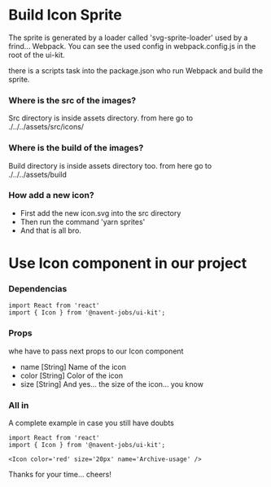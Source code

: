 # Build Icon Sprite
The sprite is generated by a loader called 'svg-sprite-loader' used by a frind... Webpack.
You can see the used config in webpack.config.js in the root of the ui-kit.

there is a scripts task into the package.json who run Webpack and build the sprite.

### Where is the src of the images?
Src directory is inside assets directory.
from here go to ./../../assets/src/icons/

### Where is the build of the images?
Build directory is inside assets directory too.
from here go to ./../../assets/build

### How add a new icon?
- First add the new icon.svg into the src directory
- Then run the command 'yarn sprites'
- And that is all bro.

# Use Icon component in our project

### Dependencias

```react
import React from 'react'
import { Icon } from '@navent-jobs/ui-kit';
```

### Props

whe have to pass next props to our Icon component

- name [String] Name of the icon
- color [String] Color of the icon
- size [String] And yes... the size of the icon... you know

### All in

A complete example in case you still have doubts

```react
import React from 'react'
import { Icon } from '@navent-jobs/ui-kit';

<Icon color='red' size='20px' name='Archive-usage' />
```

Thanks for your time... cheers!